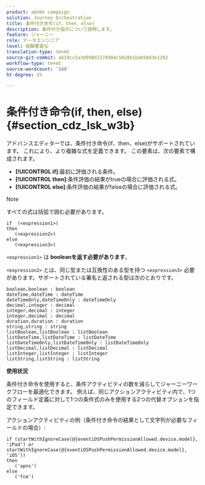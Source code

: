 ```yaml
---
product: adobe campaign
solution: Journey Orchestration
title: 条件付き命令(if、then、else)
description: 条件付き指示について説明します。
feature: ジャーニー
role: データエンジニア
level: 経験豊富な
translation-type: tm+mt
source-git-commit: ab19cc5a3d998d1178984c5028b1ba650d3e1292
workflow-type: tm+mt
source-wordcount: '168'
ht-degree: 1%

---
```



# 条件付き命令(if, then, else) {#section_cdz_lsk_w3b}

アドバンスエディターでは、条件付き命令(if、then、else)がサポートされています。 これにより、より複雑な式を定義できます。 この要素は、次の要素で構成されます。

* **[!UICONTROL if]**:最初に評価される条件。
* **[!UICONTROL then]**:条件評価の結果がtrueの場合に評価される式。
* **[!UICONTROL else]**:条件評価の結果がfalseの場合に評価される式。

>[!NOTE]
>
>すべての式は括弧で囲む必要があります。

```
if  (<expression1>)
then
   (<expression2>)
else
   (<expression3>)
```

`<expression1>` は **booleanを返す必要があります**。

`<expression2>` とは、同じ型または互換性のある型を持つ `<expression3>` 必要があります。サポートされている署名と返される型は次のとおりです。

```
boolean,boolean : boolean
dateTime,dateTime : dateTime
dateTimeOnly,dateTimeOnly : dateTimeOnly
decimal,integer : decimal
integer,decimal : integer
integer,decimal : decimal
duration,duration : duration
string,string : string
listBoolean,listBoolean : listBoolean
listDateTime,listDateTime : listDateTime
listDateTimeOnly,listDateTimeOnly : listDateTimeOnly
listDecimal,listDecimal : listDecimal
listInteger,listInteger : listInteger
listString,listString : listString
```

**使用状況**

条件付き命令を使用すると、条件アクティビティの数を減らしてジャーニーワークフローを最適化できます。 例えば、同じアクションアクティビティ内で、1つのフィールド定義に対して1つの条件式のみを使用する2つの代替オプションを指定できます。

アクションアクティビティの例（条件付き命令の結果として文字列が必要なフィールドの場合）:

```
if (startWithIgnoreCase(@{eventiOSPushPermissionAllowed.device.model}, 'iPad') or startWithIgnoreCase(@{eventiOSPushPermissionAllowed.device.model}, 'iOS'))
then
   ('apns')
else
   ('fcm')
```
